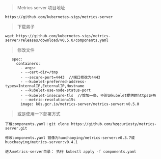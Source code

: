 > Metrics server 项目地址

    https://github.com/kubernetes-sigs/metrics-server

> 下载弟子

    wget https://github.com/kubernetes-sigs/metrics-server/releases/download/v0.5.0/components.yaml

> 修改文件

    
       spec:
         containers:
           - args:
           - --cert-dir=/tmp
           - --secure-port=4443  //端口修改为4443
           - --kubelet-preferred-address-types=InternalIP,ExternalIP,Hostname
           - --kubelet-use-node-status-port
           - --kubelet-insecure-tls  //增加一条，不验证kubelet提供的https证书
           - --metric-resolution=15s
           image: k8s.gcr.io/metrics-server/metrics-server:v0.5.0
    


> 或是使用一下部署方式

    下载components.yaml：git clone https://github.com/hzqcuriosty/metrics-server.git

    修改components.yaml 镜像为huochaoying/metrics-server:v0.3.7或huochaoying/metrics-server:v0.4.1

    进入metrics-server目录： 执行 kubectl apply -f components.yaml
